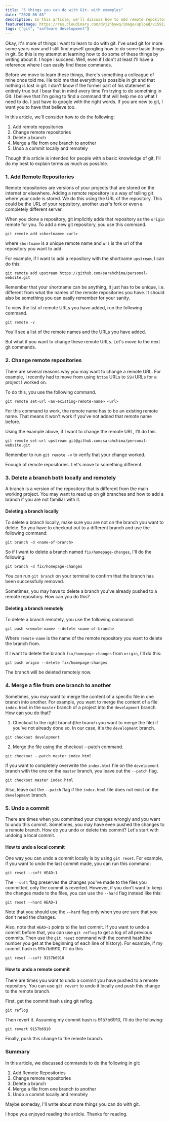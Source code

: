 ```yaml
---
title: "5 things you can do with Git- with examples"
date: "2020-06-03"
description: In this article, we'll discuss how to add remote repositories, change remote repositories, delete a branch locally and remotely, merge a file from one branch to another and undo a commit locally and remotely.
featuredImage: https://res.cloudinary.com/dvj2hbywq/image/upload/v1591202236/yancy-min-842ofHC6MaI-unsplash_1_fhvaov.jpg
tags: ["git", "software development"]
---
```


Okay, it's more of things I want to learn to do with git. I've used git for more some years now and I still find myself googling how to do some basic things in git. So this is my attempt at learning how to do some of these things by writing about it. I hope I succeed. Well, even if I don't at least I'll have a reference where I can easily find these commands. 

Before we move to learn these things, there's something a colleague of mine once told me. He told me that everything is possible in git and that nothing is lost in git. I don't know if the former part of his statement is entirely true but I bear that in mind every time I'm trying to do something in Git. I believe that I'm going to find a command that will help me do what I need to do. I just have to google with the right words. If you are new to git, I want you to have that believe too. 

In this article, we'll consider how to do the following:

1. Add remote repositories
2. Change remote repositories
3. Delete a branch
4. Merge a file from one branch to another
5. Undo a commit locally and remotely

Though this article is intended for people with a basic knowledge of git, I'll do my best to explain terms as much as possible.

### 1. Add Remote Repositories
Remote repositories are versions of your projects that are stored on the internet or elsewhere. Adding a remote repository is a way of telling git where your code is stored. We do this using the URL of the repository. This could be the URL of your repository, another user's fork or even a completely different server. 

When you clone a repository, git implicitly adds that repository as the `origin` remote for you. To add a new git repository, you use this command. 

```
git remote add <shortname> <url>
```

where `shortname` is a unique remote name
and `url` is the url of the repository you want to add.

For example, if I want to add a repository with the shortname `upstream`, I can do this:

```
git remote add upstream https://github.com/sarahchima/personal-website.git
```

Remember that your shortname can be anything, it just has to be unique, i.e. different from what the names of the remote repositories you have. It should also be something you can easily remember for your sanity.

To view the list of remote URLs you have added, run the following command.
```
git remote -v
```
You'll see a list of the remote names and the URLs you have added. 

But what if you want to change these remote URLs. Let's move to the next git commands.

### 2. Change remote repositories
There are several reasons why you may want to change a remote URL. For example, I recently had to move from using `https` URLs to `SSH` URLs for a project I worked on.

To do this, you use the following command.

```
git remote set-url <an-existing-remote-name> <url>
```
For this command to work, the remote name has to be an existing remote name. That means it won't work if you've not added that remote name before. 

Using the example above, if I want to change the remote URL, I'll do this.

```
git remote set-url upstream git@github.com:sarahchima/personal-website.git
```

Remember to run `git remote -v` to verify that your change worked.

Enough of remote repositories. Let's move to something different.

### 3. Delete a branch both locally and remotely
A branch is a version of the repository that is different from the main working project. You may want to read up on git branches and how to add a branch if you are not familiar with it. 

#### Deleting a branch locally

To delete a branch locally, make sure you are not on the branch you want to delete. So you have to checkout out to a different branch and use the following command:

```
git branch -d <name-of-branch>
```
So if I want to delete a branch named `fix/homepage-changes`, I'll do the following:

```
git branch -d fix/homepage-changes
```

You can run `git branch` on your terminal to confirm that the branch has been successfully removed.

Sometimes, you may have to delete a branch you've already pushed to a remote repository. How can you do this?

#### Deleting a branch remotely
To delete a branch remotely, you use the following command:

```
git push <remote-name> --delete <name-of-branch>
```

Where `remote-name` is the name of the remote repository you want to delete the branch from. 

If I want to delete the branch `fix/homepage-changes` from `origin`, I'll do this:

```
git push origin --delete fix/homepage-changes
```

The branch will be deleted remotely now.

### 4. Merge a file from one branch to another
Sometimes, you may want to merge the content of a specific file in one branch into another. For example, you want to merge the content of a file `index.html` in the `master` branch of a project into the `development` branch. How can you do that? 

1. Checkout to the right branch(the branch you want to merge the file) if you've not already done so. In our case, it's the `development` branch.

```
git checkout development
```

2. Merge the file using the checkout --patch command.

```
git checkout --patch master index.html
```

If you want to completely overwrite the `index.html` file on the `development` branch with the one on the `master` branch, you leave out the `--patch` flag. 

```
git checkout master index.html
```

Also, leave out the `--patch` flag if the `index.html` file does not exist on the `development` branch.

### 5. Undo a commit

There are times when you committed your changes wrongly and you want to undo this commit. Sometimes, you may have even pushed the changes to a remote branch. How do you undo or delete this commit? Let's start with undoing a local commit.

#### How to undo a local commit
One way you can undo a commit locally is by using `git reset`. For example, if you want to undo the last commit made, you can run this command:
```
git reset --soft HEAD~1
```
The `--soft` flag preserves the changes you've made to the files you committed, only the commit is reverted. However, if you don't want to keep the changes made to the files, you can use the `--hard` flag instead like this:

```
git reset --hard HEAD~1
```
Note that you should use the `--hard` flag only when you are sure that you don't need the changes.

Also, note that `HEAD~1` points to the last commit. If you want to undo a commit before that, you can use `git reflog` to get a log of all previous commits. Then use the `git reset` command with the commit hash(the number you get at the beginning of each line of history). For example, if my commit hash is 9157b6910, I'll do this

```
git reset --soft 9157b6910 
```

#### How to undo a remote commit
There are times you want to undo a commit you have pushed to a remote repository. You can use `git revert` to undo it locally and push this change to the remote branch.

First, get the commit hash using git reflog.

```
git reflog
```
Then revert it. Assuming my commit hash is 9157b6910, I'll do the following:

```
git revert 9157b6910 
```

Finally, push this change to the remote branch.

### Summary
In this article, we discussed commands to do the following in git:
1. Add Remote Repositories
2. Change remote repositories
3. Delete a branch
4. Merge a file from one branch to another
5. Undo a commit locally and remotely

Maybe someday, I'll write about more things you can do with git. 

I hope you enjoyed reading the article. Thanks for reading.



